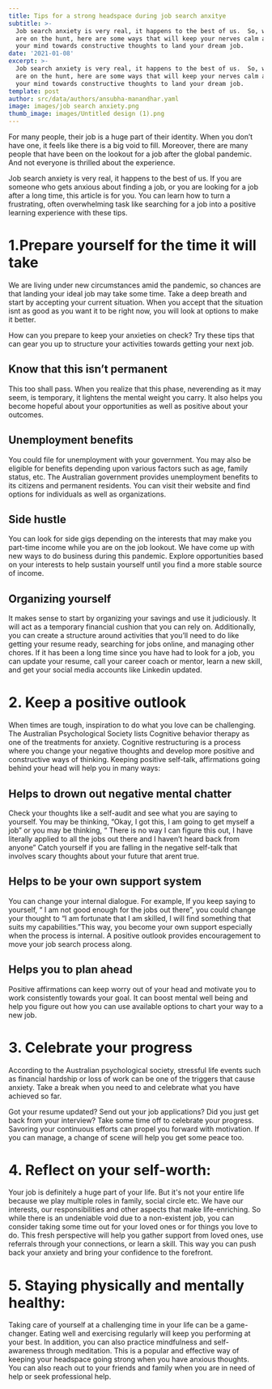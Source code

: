 ```yaml
---
title: Tips for a strong headspace during job search anxitye
subtitle: >-
  Job search anxiety is very real, it happens to the best of us.  So, while you
  are on the hunt, here are some ways that will keep your nerves calm and set
  your mind towards constructive thoughts to land your dream job. 
date: '2021-01-08'
excerpt: >-
  Job search anxiety is very real, it happens to the best of us.  So, while you
  are on the hunt, here are some ways that will keep your nerves calm and set
  your mind towards constructive thoughts to land your dream job. 
template: post
author: src/data/authors/ansubha-manandhar.yaml
image: images/job search anxiety.png
thumb_image: images/Untitled design (1).png
---
```

For many people, their job is a huge part of their identity. When you don’t have one, it feels like there is a big void to fill. Moreover, there are many people that have been on the lookout for a job after the global pandemic. And not everyone is thrilled about the experience.

 Job search anxiety is very real, it happens to the best of us. If you are someone who gets anxious about finding a job, or you are looking for a job after a long time, this article is for you. You can learn how to turn a frustrating, often overwhelming task like searching for a job into a positive learning experience with these tips.

# 1.Prepare yourself for the time it will take 
We are living under new circumstances amid the pandemic, so chances are that landing your ideal job may take some time. Take a deep breath and start by accepting your current situation. When you accept that the situation isnt as good as you want it to be right now, you will look at options to make it better.

How can you prepare to keep your anxieties on check? Try these tips that can gear you up  to structure your activities towards getting your next job.

##  Know that this isn’t permanent 
This too shall pass. When you realize that this phase, neverending as it may seem, is temporary, it lightens the mental  weight you carry. It also helps you become hopeful about your opportunities as well as positive about your outcomes.

## Unemployment benefits
You could file for unemployment with your government. You may also be eligible for benefits depending upon various factors such as age, family status, etc. The Australian government provides unemployment benefits to its citizens and permanent residents. You can visit their website and find options for individuals as well as organizations. 

## Side hustle 
You can look for side gigs depending on the interests that may make you part-time income while you are on the job lookout. We have come up with new ways to do business during this pandemic. Explore opportunities based on your interests to help sustain yourself until you find a more stable source of income. 

## Organizing yourself 
It makes sense to start by organizing your savings and use it judiciously. It will act as a temporary financial cushion that you can rely on. Additionally, you can create a structure around activities that you’ll need to do like getting your resume ready, searching for jobs online, and managing other chores. If it has been a long time since you have had to look for a job, you can update your resume, call your career coach or mentor,  learn a new skill, and get your social media accounts like Linkedin updated. 


# 2. Keep a positive outlook
When times are tough, inspiration to do what you love can be challenging. The Australian Psychological Society lists Cognitive behavior therapy as one of the treatments for anxiety. Cognitive restructuring is a process where you change your negative thoughts and develop more positive and constructive ways of thinking. 
Keeping positive self-talk, affirmations going behind your head will help you in many ways:

## Helps to drown out negative mental chatter
Check your thoughts like a self-audit and see what you are saying to yourself. You may be thinking, “Okay, I got this, I am going to get myself a job” or you may be thinking, “ There is no way I can figure this out, I have literally applied to all the jobs out there and I haven’t heard back from anyone” Catch yourself if you are falling in the negative self-talk that involves scary thoughts about your future that arent true. 

## Helps to be your own support system
You can change your internal dialogue. For example, If you keep saying to yourself, “ I am not good enough for the jobs out there”, you could change your thought to  “I am fortunate that I am skilled, I will find something that suits my capabilities.”This way, you become your own support especially when the process is internal. A positive outlook provides encouragement to move your job search process along. 

## Helps you to plan ahead
Positive affirmations can keep worry out of your head and motivate you to work consistently towards your goal. It can boost mental well being and help you figure out how you can use available options to chart your way to a new job. 



# 3. Celebrate your progress
According to the Australian psychological society, stressful life events such as financial hardship or loss of work can be one of the triggers that cause anxiety. Take a break when you need to and celebrate what you have achieved so far. 

Got your resume updated? Send out your job applications? Did you just get back from your interview? Take some time off to celebrate your progress. Savoring your continuous efforts can propel you forward with motivation. If you can manage, a change of scene will help you get some peace too.

# 4. Reflect on your self-worth: 
Your job is definitely a huge part of your life. But it's not your entire life because we play multiple roles in family, social circle etc. We have our interests, our responsibilities and other aspects that make life-enriching. So while there is an undeniable void due to a non-existent job, you can consider taking some time out for  your loved ones or for things you love to do. This fresh perspective will help you gather support from loved ones, use referrals through your connections, or learn a skill. This way you can push back your anxiety and bring your confidence to the forefront.  

#  5. Staying physically and mentally healthy: 
Taking care of yourself at a challenging time in your life can be a game-changer. Eating well and exercising regularly will keep you performing at your best. In addition, you can also practice mindfulness and self-awareness through meditation. This is a popular and effective way of keeping your headspace going strong when you have anxious thoughts. You can also reach out to your friends and family when you are in need of help or seek professional help.

